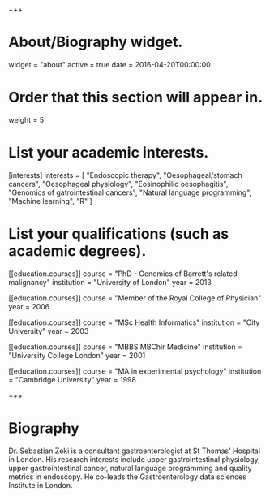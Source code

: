 +++
# About/Biography widget.
widget = "about"
active = true
date = 2016-04-20T00:00:00

# Order that this section will appear in.
weight = 5

# List your academic interests.
[interests]
  interests = [
    "Endoscopic therapy",
    "Oesophageal/stomach cancers",
    "Oesophageal physiology",
    "Eosinophilic oesophagitis",
    "Genomics of gatrointestinal cancers",
    "Natural language programming",
    "Machine learning",
    "R"
  ]

# List your qualifications (such as academic degrees).
[[education.courses]]
course = "PhD - Genomics of Barrett's related malignancy"
institution = "University of London"
year = 2013


[[education.courses]]
course = "Member of the Royal College of Physician"
year = 2006
  
[[education.courses]]
course = "MSc Health Informatics"
institution = "City University"
year = 2003

[[education.courses]]
  course = "MBBS MBChir Medicine"
  institution = "University College London"
  year = 2001

[[education.courses]]
  course = "MA in experimental psychology"
  institution = "Cambridge University"
  year = 1998
 
+++

# Biography

Dr. Sebastian Zeki is a consultant gastroenterologist at St Thomas' Hospital in London. His research interests include upper gastrointestinal physiology, upper gastrointestinal cancer, natural language programming and quality metrics in endoscopy. He co-leads the Gastroenterology data sciences Institute in London.


